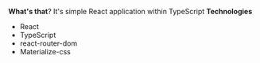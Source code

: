 **What's that**?
It's simple React application within TypeScript
**Technologies**
* React
* TypeScript
* react-router-dom
* Materialize-css
